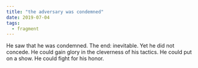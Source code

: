 ```yaml
---
title: "the adversary was condemned"
date: 2019-07-04
tags:
  - fragment
---
```

He saw that he was condemned. The end: inevitable.  Yet he did not concede. He could gain glory in the cleverness of his tactics. He could put on a show. He could fight for his honor.